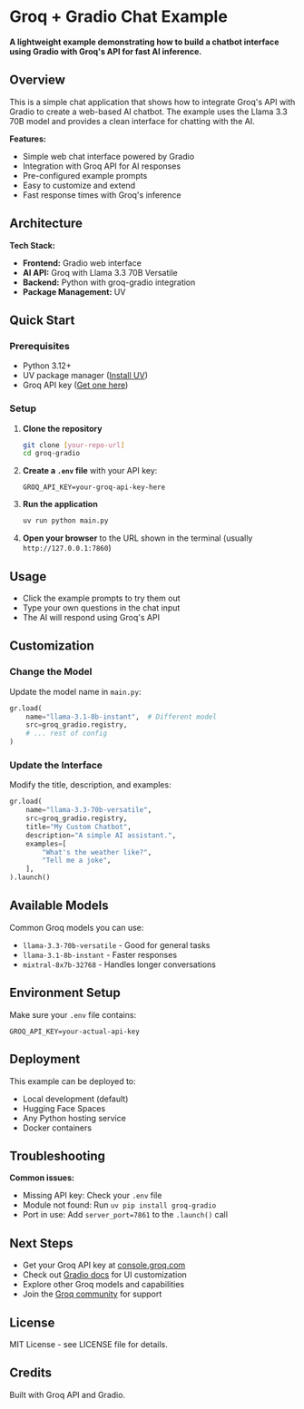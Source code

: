 # Groq + Gradio Chat Example

**A lightweight example demonstrating how to build a chatbot interface using Gradio with Groq's API for fast AI inference.**

## Overview

This is a simple chat application that shows how to integrate Groq's API with Gradio to create a web-based AI chatbot. The example uses the Llama 3.3 70B model and provides a clean interface for chatting with the AI.

**Features:**
- Simple web chat interface powered by Gradio
- Integration with Groq API for AI responses
- Pre-configured example prompts
- Easy to customize and extend
- Fast response times with Groq's inference

## Architecture

**Tech Stack:**
- **Frontend:** Gradio web interface
- **AI API:** Groq with Llama 3.3 70B Versatile
- **Backend:** Python with groq-gradio integration
- **Package Management:** UV

## Quick Start

### Prerequisites
- Python 3.12+
- UV package manager ([Install UV](https://docs.astral.sh/uv/getting-started/installation/))
- Groq API key ([Get one here](https://console.groq.com/keys))

### Setup

1. **Clone the repository**
   ```bash
   git clone [your-repo-url]
   cd groq-gradio
   ```

2. **Create a `.env` file** with your API key:
   ```env
   GROQ_API_KEY=your-groq-api-key-here
   ```

3. **Run the application**
   ```bash
   uv run python main.py
   ```

4. **Open your browser** to the URL shown in the terminal (usually `http://127.0.0.1:7860`)

## Usage

- Click the example prompts to try them out
- Type your own questions in the chat input
- The AI will respond using Groq's API

## Customization

### Change the Model
Update the model name in `main.py`:
```python
gr.load(
    name="llama-3.1-8b-instant",  # Different model
    src=groq_gradio.registry,
    # ... rest of config
)
```

### Update the Interface
Modify the title, description, and examples:
```python
gr.load(
    name="llama-3.3-70b-versatile",
    src=groq_gradio.registry,
    title="My Custom Chatbot",
    description="A simple AI assistant.",
    examples=[
        "What's the weather like?",
        "Tell me a joke",
    ],
).launch()
```

## Available Models

Common Groq models you can use:
- `llama-3.3-70b-versatile` - Good for general tasks
- `llama-3.1-8b-instant` - Faster responses
- `mixtral-8x7b-32768` - Handles longer conversations

## Environment Setup

Make sure your `.env` file contains:
```env
GROQ_API_KEY=your-actual-api-key
```

## Deployment

This example can be deployed to:
- Local development (default)
- Hugging Face Spaces
- Any Python hosting service
- Docker containers

## Troubleshooting

**Common issues:**
- Missing API key: Check your `.env` file
- Module not found: Run `uv pip install groq-gradio`
- Port in use: Add `server_port=7861` to the `.launch()` call

## Next Steps

- Get your Groq API key at [console.groq.com](https://console.groq.com)
- Check out [Gradio docs](https://gradio.app/docs/) for UI customization
- Explore other Groq models and capabilities
- Join the [Groq community](https://community.groq.com) for support

## License

MIT License - see LICENSE file for details.

## Credits

Built with Groq API and Gradio.